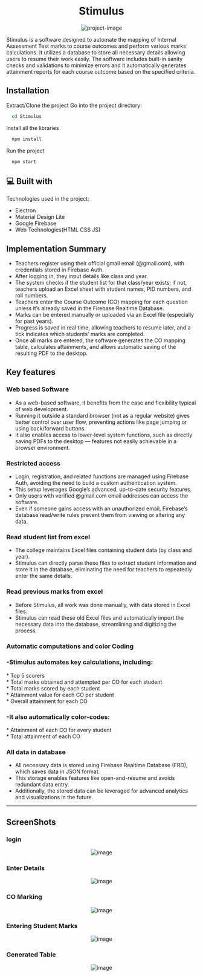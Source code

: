 <h1 align="center" id="title">Stimulus</h1>

<p align="center"><img src="https://socialify.git.ci/Rachit776/Stimulus/image?font=Rokkitt&amp;language=1&amp;name=1&amp;owner=1&amp;pattern=Solid&amp;theme=Dark" alt="project-image"></p>

<p id="description">Stimulus is a software designed to automate the mapping of Internal Assessment Test marks to course outcomes and perform various marks calculations. It utilizes a database to store all necessary details allowing users to resume their work easily. The software includes built-in sanity checks and validations to minimize errors and it automatically generates attainment reports for each course outcome based on the specified criteria.</p>

## Installation

Extract/Clone the project
Go into the project directory:
```bash
  cd Stimulus
```
Install all the libraries
```bash
  npm install
```
Run the project
```bash
  npm start
```

<h2>💻 Built with</h2>

Technologies used in the project:

*   Electron
*   Material Design Lite
*   Google Firebase
*   Web Technologies(HTML CSS JS)

<h2>Implementation Summary</h2>

*   Teachers register using their official gmail email (@gmail.com), with credentials stored in Firebase Auth.
*   After logging in, they input details like class and year.
*   The system checks if the student list for that class/year exists; if not, teachers upload an Excel sheet with student names, PID numbers, and roll numbers.
*   Teachers enter the Course Outcome (CO) mapping for each question unless it’s already saved in the Firebase Realtime Database.
*   Marks can be entered manually or uploaded via an Excel file (especially for past years).
*   Progress is saved in real time, allowing teachers to resume later, and a tick indicates which students’ marks are completed.
*   Once all marks are entered, the software generates the CO mapping table, calculates attainments, and allows automatic saving of the resulting PDF to the desktop.

## Key features

### Web based Software
*   As a web-based software, it benefits from the ease and flexibility typical of web development.<br>
*   Running it outside a standard browser (not as a regular website) gives better control over user flow, preventing actions like page jumping or using back/forward buttons.<br>
*   It also enables access to lower-level system functions, such as directly saving PDFs to the desktop — features not easily achievable in a browser environment.<br>

### Restricted access
*   Login, registration, and related functions are managed using Firebase Auth, avoiding the need to build a custom authentication system.<br>
*   This setup leverages Google’s advanced, up-to-date security features.<br>
*   Only users with verified @gmail.com email addresses can access the software.<br>
*   Even if someone gains access with an unauthorized email, Firebase’s database read/write rules prevent them from viewing or altering any data.<br>

### Read student list from excel
*   The college maintains Excel files containing student data (by class and year).<br>
*   Stimulus can directly parse these files to extract student information and store it in the database, eliminating the need for teachers to repeatedly enter the same details.<br>

### Read previous marks from excel
*   Before Stimulus, all work was done manually, with data stored in Excel files.<br>
*   Stimulus can read these old Excel files and automatically import the necessary data into the database, streamlining and digitizing the process.<br>

### Automatic computations and color Coding

<h3>-Stimulus automates key calculations, including:</h3>
    *   Top 5 scorers<br>
    *   Total marks obtained and attempted per CO for each student<br>
    *   Total marks scored by each student<br>
    *   Attainment value for each CO per student<br>
    *   Overall attainment for each CO<br>

<h3>-It also automatically color-codes:</h3>
    *   Attainment of each CO for every student<br>
    *   Total attainment of each CO<br>

### All data in database
*   All necessary data is stored using Firebase Realtime Database (FRD), which saves data in JSON format.<br>
*   This storage enables features like open-and-resume and avoids redundant data entry.<br>
*   Additionally, the stored data can be leveraged for advanced analytics and visualizations in the future.<br>


<hr>

<h2>ScreenShots</h2>

### login
<p align="center">
  <img src="Screenshots/sc1.png" alt="image"/>
</p>

### Enter Details
<p align="center">
  <img src="Screenshots/sc2.png" alt="image"/>
</p>

### CO Marking
<p align="center">
  <img src="Screenshots/sc4.png" alt="image"/>
</p>

### Entering Student Marks
<p align="center">
  <img src="Screenshots/sc3.png" alt="image"/>
</p>

### Generated Table
<p align="center">
  <img src="Screenshots/sc5.png" alt="image"/>
</p>

